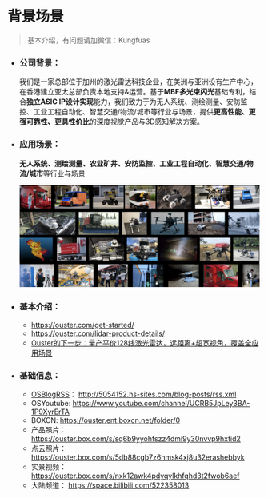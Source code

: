 # 背景场景

> 基本介绍，有问题请加微信：Kungfuas

- ### 公司背景：

  我们是一家总部位于加州的激光雷达科技企业，在美洲与亚洲设有生产中心，在香港建立亚太总部负责本地支持&运营。基于**MBF多光束闪光**基础专利，结合**独立ASIC IP设计实现**能力，我们致力于为无人系统、测绘测量、安防监控、工业工程自动化、智慧交通/物流/城市等行业与场景，提供**更高性能、更强可靠性、更具性价比**的深度视觉产品与3D感知解决方案。

  

- ### 应用场景：

  **无人系统、测绘测量、农业矿井、安防监控、工业工程自动化、智慧交通/物流/城市**等行业与场景

  ![image-20200917194751343](background.assets/image-20200917194751343.png)

  

- ### 基本介绍：

  - https://ouster.com/get-started/
  - https://ouster.com/lidar-product-details/
  - [Ouster的下一步：量产平价128线激光雷达，远距离+超宽视角，覆盖全应用场景](https://m.gasgoo.com/news/70151304.html)

  

- ### 基础信息：

  - [OSBlogRSS](https://ouster.com/blog/)：         http://5054152.hs-sites.com/blog-posts/rss.xml
  - OSYoutube:            https://www.youtube.com/channel/UCRB5JpLey3BA-1P9XyrErTA
  - BOXCN:                 https://ouster.ent.boxcn.net/folder/0
  - 产品照片：            https://ouster.box.com/s/sq6b9yyohfszz4dmi9y30nvvp9hxtid2
  - 点云照片：            https://ouster.box.com/s/5db88cgb7z6hmsk4xj8u32erashebbyk
  - 实景视频：            https://ouster.box.com/s/nxk12awk4pdyqylkhfqhd3t2fwob6aef
  - 大陆频道：            https://space.bilibili.com/522358013